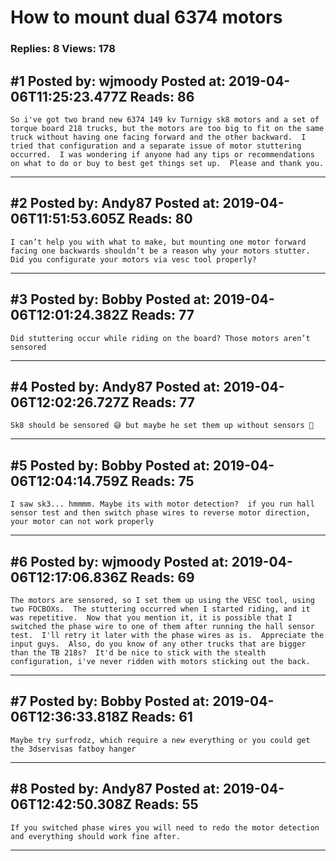# How to mount dual 6374 motors

### Replies: 8 Views: 178

## \#1 Posted by: wjmoody Posted at: 2019-04-06T11:25:23.477Z Reads: 86

```
So i've got two brand new 6374 149 kv Turnigy sk8 motors and a set of torque board 218 trucks, but the motors are too big to fit on the same truck without having one facing forward and the other backward.  I tried that configuration and a separate issue of motor stuttering occurred.  I was wondering if anyone had any tips or recommendations on what to do or buy to best get things set up.  Please and thank you.
```

---
## \#2 Posted by: Andy87 Posted at: 2019-04-06T11:51:53.605Z Reads: 80

```
I can’t help you with what to make, but mounting one motor forward facing one backwards shouldn’t be a reason why your motors stutter.
Did you configurate your motors via vesc tool properly?
```

---
## \#3 Posted by: Bobby Posted at: 2019-04-06T12:01:24.382Z Reads: 77

```
Did stuttering occur while riding on the board? Those motors aren’t sensored
```

---
## \#4 Posted by: Andy87 Posted at: 2019-04-06T12:02:26.727Z Reads: 77

```
Sk8 should be sensored 😅 but maybe he set them up without sensors 🤔
```

---
## \#5 Posted by: Bobby Posted at: 2019-04-06T12:04:14.759Z Reads: 75

```
I saw sk3... hmmmm. Maybe its with motor detection?  if you run hall sensor test and then switch phase wires to reverse motor direction, your motor can not work properly
```

---
## \#6 Posted by: wjmoody Posted at: 2019-04-06T12:17:06.836Z Reads: 69

```
The motors are sensored, so I set them up using the VESC tool, using two FOCBOXs.  The stuttering occurred when I started riding, and it was repetitive.  Now that you mention it, it is possible that I switched the phase wire to one of them after running the hall sensor test.  I'll retry it later with the phase wires as is.  Appreciate the input guys.  Also, do you know of any other trucks that are bigger than the TB 218s?  It'd be nice to stick with the stealth configuration, i've never ridden with motors sticking out the back.
```

---
## \#7 Posted by: Bobby Posted at: 2019-04-06T12:36:33.818Z Reads: 61

```
Maybe try surfrodz, which require a new everything or you could get the 3dservisas fatboy hanger
```

---
## \#8 Posted by: Andy87 Posted at: 2019-04-06T12:42:50.308Z Reads: 55

```
If you switched phase wires you will need to redo the motor detection and everything should work fine after.
```

---
